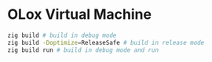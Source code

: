 # OLox Virtual Machine

```sh
zig build # build in debug mode
zig build -Doptimize=ReleaseSafe # build in release mode
zig build run # build in debug mode and run
```